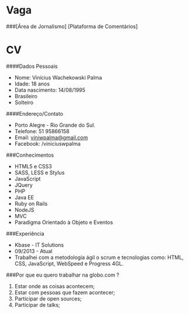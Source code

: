 Vaga
====

###[Área de Jornalismo] [Plataforma de Comentários]


CV
==

####Dados Pessoais
- Nome: Vinícius Wachekowski Palma
- Idade: 18 anos
- Data nascimento: 14/08/1995
- Brasileiro
- Solteiro

####Endereço/Contato
- Porto Alegre - Rio Grande do Sul.
- Telefone: 51 95866158
- Email: viniwpalma@gmail.com
- Facebook: /viniciuswpalma

###Conhecimentos
- HTML5 e CSS3
- SASS, LESS e Stylus
- JavaScript
- JQuery
- PHP
- Java EE
- Ruby on Rails
- NodeJS
- MVC
- Paradigma Orientado à Objeto e Eventos

###Experiência
- Kbase - IT Solutions
- 09/2013 - Atual
- Trabalhei com a metodologia ágil o scrum e tecnologias como: HTML, CSS, JavaScript, WebSpeed e Progress 4GL.

###Por que eu quero trabalhar na globo.com ?
1. Estar onde as coisas acontecem;
2. Estar com pessoas que fazem acontecer;
3. Participar de open sources;
4. Participar de talks;
